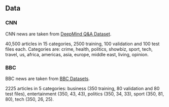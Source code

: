 ## Data

### CNN
CNN news are taken from [DeepMind Q&A Dataset](https://cs.nyu.edu/~kcho/DMQA/).

40,500 articles in 15 categories, 2500 training, 100 validation and 100 test files each. Categories are: crime, health, politics, showbiz, sport, tech, travel, us, africa, americas, asia, europe, middle east, living, opinion.

### BBC
BBC news are taken from [BBC Datasets](http://mlg.ucd.ie/datasets/bbc.html).

2225 articles in 5 categories: business (350 training, 80 validation and 80 test files), entertainment (350, 43, 43), politics (350, 34, 33), sport (350, 81, 80), tech (350, 26, 25). 
